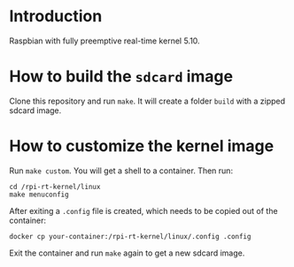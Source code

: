# Introduction

Raspbian with fully preemptive real-time kernel 5.10.

# How to build the `sdcard` image

Clone this repository and run `make`. It will create a folder `build` with a zipped sdcard image.

# How to customize the kernel image

Run `make custom`. You will get a shell to a container. Then run:
```
cd /rpi-rt-kernel/linux
make menuconfig
```

After exiting a `.config` file is created, which needs to be copied out of the container:
```
docker cp your-container:/rpi-rt-kernel/linux/.config .config
```

Exit the container and run `make` again to get a new sdcard image.
